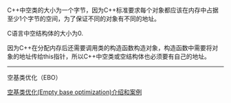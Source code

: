 C++中空类的大小为一个字节，因为C++标准要求每个对象都应该在内存中占据至少1个字节的空间，为了保证不同的对象有不同的地址。

C语言中空结构体的大小为0.

因为C++在分配内存后还需要调用类的构造函数构造对象，构造函数中需要将对象的地址传给this指针，所以C++中空类或空结构体也必须要有自己的地址。


---

空基类优化（EBO）


[空基类优化(Empty base optimization)介绍和案例](https://zhuanlan.zhihu.com/p/499874829)